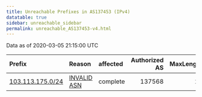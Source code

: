 ```yaml
---
title: Unreachable Prefixes in AS137453 (IPv4)
datatable: true
sidebar: unreachable_sidebar
permalink: unreachable_AS137453-v4.html
---
```


Data as of 2020-03-05 21:15:00 UTC


<div class="datatable-begin"></div>

| Prefix                                                     | Reason                                                                                                   | affected   |   Authorized AS |   MaxLength | Anchor                                       |   unreachable /24s |
|:-----------------------------------------------------------|:---------------------------------------------------------------------------------------------------------|:-----------|----------------:|------------:|:---------------------------------------------|-------------------:|
| [103.113.175.0/24](https://stat.ripe.net/103.113.175.0/24) | [INVALID ASN](https://rpki-validator.ripe.net/announcement-preview?asn=AS137453&prefix=103.113.175.0/24) | complete   |          137568 |          22 | [APNIC](unreachable_APNIC_RPKI_Root-v4.html) |                  1 |

<div class="datatable-end"></div>